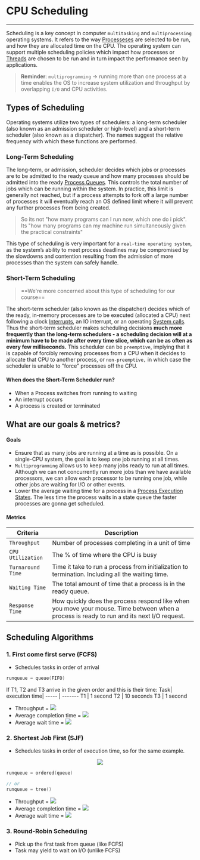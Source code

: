 # CPU Scheduling
<hr>

Scheduling is a key concept in computer `multitasking` and `multiprocessing` operating systems. It refers to the way [Processeses](Process.md) are selected to be run, and how they are allocated time on the CPU. The operating system can support multiple scheduling policies which impact how processes or [Threads](Thread.md) are chosen to be run and in turn impact the performance seen by applications.

> **Reminder**:  `multiprogramming` -> running more than one process at a time enables the OS to increase system utilization and throughput by overlapping `I/O` and CPU activities.

## Types of Scheduling
Operating systems utilize two types of schedulers: a long-term scheduler (also known as an admission scheduler or high-level) and a short-term scheduler (also known as a dispatcher). The names suggest the relative frequency with which these functions are performed.

###  Long-Term Scheduling
The long-term, or admission, scheduler decides which jobs or processes are to be admitted to the ready queue and how many processes should be admitted into the ready [Process Queues](Process_Queues.md). This controls the total number of jobs which can be running within the system. 
In practice, this limit is generally not reached, but if a process attempts to fork off a large number of processes it will eventually reach an OS defined limit where it will prevent any further processes from being created. 
>So its not "how many programs can I run now, which one do i pick". Its "how many programs can my machine run simultaneously given the practical constraints"

This type of scheduling is very important for a `real-time operating system`, as the system’s ability to meet process deadlines may be compromised by the slowdowns and contention resulting from the admission of more processes than the system can safely handle.

###  Short-Term Scheduling
>==We're more concerned about this type of scheduling for our course==

The short-term scheduler (also known as the dispatcher) decides which of the ready, in-memory processes are to be executed (allocated a CPU) next following a clock [Interrupts](Interrupts.md), an IO interrupt, or an operating [System calls](System_calls.md). Thus the short-term scheduler makes scheduling decisions **much more frequently than the long-term schedulers - a scheduling decision will at a minimum have to be made after every time slice, which can be as often as every few milliseconds.**
This scheduler can be `preemptive`, implying that it is capable of forcibly removing processes from a CPU when it decides to allocate that CPU to another process, or `non-preemptive,` in which case the scheduler is unable to ”force” processes off the CPU.

#### When does the Short-Term Scheduler run?
- When a Process switches from running to waiting
- An interrupt occurs
- A process is created or terminated



## What are our goals & metrics?
#### Goals
- Ensure that as many jobs are running at a time as is possible. On a single-CPU system, the goal is to keep one job running at all times.
- `Multiprogramming` allows us to keep many jobs ready to run at all times. Although we can not concurrently run more jobs than we have available processors, we can allow each processor to be running one job, while other jobs are waiting for I/O or other events.
- Lower the average waiting time for a process in a [Process Execution States](Process_Execution_States.md). The less time the process waits in a state queue the faster processes are gonna get scheduled.

#### Metrics
Criteria| Description|
------------ | ------------
`Throughput`| Number of processes completing in a unit of time
`CPU Utilization`|The % of time where the CPU is busy
`Turnaround Time` | Time it take to run a process from initialization to termination. Including all the waiting time.
`Waiting Time` | The total amount of time that a process is in the ready queue. 
`Response Time` | How quickly does the process respond like when you move your mouse. Time between when a process is ready to run and its next I/O request. 


## **Scheduling Algorithms**

### 1. First come first serve (FCFS)

- Schedules tasks in order of arrival 

```c
runqueue = queue(FIFO)
```

If T1, T2 and T3 arrive in the given order and this is their time:
Task| execution time|
----- | -------
T1 | 1 second
T2 | 10 seconds
T3 | 1 second


- Throughput = <img src="https://render.githubusercontent.com/render/math?math=\frac{3}{(1+10+1)} = \frac{3}{12} = 0.25 s">
- Average completion time = <img src="https://render.githubusercontent.com/render/math?math=\frac{(1+11+12)}{3} =\frac{24}{3} = 8 s">
- Average wait time = <img src="https://render.githubusercontent.com/render/math?math=\frac{(1+1+11)}{3} =\frac{13}{3}= 4 s">



### 2. Shortest Job First (SJF)

- Schedules tasks in order of execution time, so for the same example. 

<p align="center">
<img src="https://render.githubusercontent.com/render/math?math=T_1(1s)>T_3(1s)>T_2(10s)">
</p>

```c
runqueue = ordered(queue)

// or
runqueue = tree()
```

- Throughput = <img src="https://render.githubusercontent.com/render/math?math=\frac{3}{(1+10+1)} = \frac{3}{12} = 0.25 s">
- Average completion time = <img src="https://render.githubusercontent.com/render/math?math=\frac{(1+2+12)}{3} =\frac{15}{3} = 5 s">
- Average wait time = <img src="https://render.githubusercontent.com/render/math?math=\frac{(0+1+2)}{3} =\frac{3}{3}= 1 s">

### 3. Round-Robin Scheduling

- Pick up the first task from queue (like FCFS)
- Task may yield to wait on I/O (unlike FCFS)